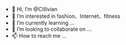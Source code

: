 - 👋 Hi, I’m @Cillivian
- 👀 I’m interested in fashion、Internet、fitness
- 🌱 I’m currently learning ...
- 💞️ I’m looking to collaborate on ...
- 📫 How to reach me ...

<!---
Cillivian/Cillivian is a ✨ special ✨ repository because its `README.md` (this file) appears on your GitHub profile.
You can click the Preview link to take a look at your changes.
--->
